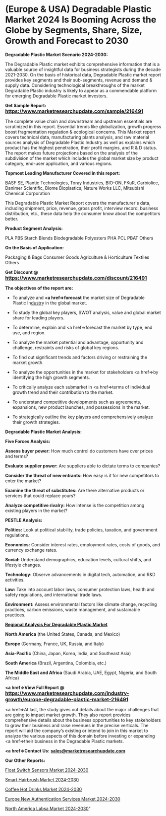 # (Europe & USA) Degradable Plastic Market 2024 Is Booming Across the Globe by Segments, Share, Size, Growth and Forecast to 2030

<strong>Degradable Plastic Market Scenario 2024-2030:</strong>

The Degradable Plastic market exhibits comprehensive information that is a valuable source of insightful data for business strategists during the decade 2021-2030. On the basis of historical data, Degradable Plastic market report provides key segments and their sub-segments, revenue and demand &amp; supply data. Considering technological breakthroughs of the market Degradable Plastic industry is likely to appear as a commendable platform for emerging Degradable Plastic market investors.

<strong>Get Sample Report: <a href=https://www.marketresearchupdate.com/sample/216491><font size=3 color=#0000ff>https://www.marketresearchupdate.com/sample/216491</font></a></strong>

The complete value chain and downstream and upstream essentials are scrutinized in this report. Essential trends like globalization, growth progress boost fragmentation regulation &amp; ecological concerns. This Market report covers technical data, manufacturing plants analysis, and raw material sources analysis of Degradable Plastic Industry as well as explains which product has the highest penetration, their profit margins, and R & D status. The report makes future projections based on the analysis of the subdivision of the market which includes the global market size by product category, end-user application, and various regions.

<strong>Topmost Leading Manufacturer Covered in this report:</strong>

BASF SE, Plantic Technologies, Toray Industries, BIO-ON, FKuR, Carbiolice, Danimer Scientific, Biome Bioplastics, Nature Works LLC, Mitsubishi Chemical Corporation

This Degradable Plastic Market Report covers the manufacturer's data, including shipment, price, revenue, gross profit, interview record, business distribution, etc., these data help the consumer know about the competitors better.

<strong>Product Segment Analysis: </strong>

PLA
PBS
Starch Blends
Biodegradable Polyesters
PHA
PCL
PBAT
Others

<strong>On the Basis of Application:</strong>

Packaging & Bags
Consumer Goods
Agriculture & Horticulture
Textiles
Others

<strong>Get Discount @ <a href=https://www.marketresearchupdate.com/discount/216491><font size=3 color=#0000ff>https://www.marketresearchupdate.com/discount/216491</font></a></strong>

<strong><b>The objectives of the report are:</b></strong>

- To analyze and <strong><a href=><strong>forecast</strong></a></strong> the market size of Degradable Plastic In<a href=ASDF991299>dustr</a>y in the global market.

- To study the global key players, SWOT analysis, value and global market share for leading players.

- To determine, explain and <a href=>forecast</a> the market by type, end use, and region.

- To analyze the market potential and advantage, opportunity and challenge, restraints and risks of global key regions.

- To find out significant trends and factors driving or restraining the market growth.

- To analyze the opportunities in the market for stakeholders <a href=>by</a> identifying the high growth segments.

- To critically analyze each submarket in <a href=>terms</a> of individual growth trend and their contribution to the market.

- To understand competitive developments such as agreements, expansions, new product launches, and possessions in the market.

- To strategically outline the key players and comprehensively analyze their growth strategies.

<strong>Degradable Plastic Market Analysis:</strong>

<strong>Five Forces Analysis:</strong>

<strong>Assess buyer power:</strong> How much control do customers have over prices and terms?

<strong>Evaluate supplier power:</strong> Are suppliers able to dictate terms to companies?

<strong>Consider the threat of new entrants:</strong> How easy is it for new competitors to enter the market?

<strong>Examine the threat of substitutes:</strong> Are there alternative products or services that could replace yours?

<strong>Analyze competitive rivalry:</strong> How intense is the competition among existing players in the market?

<strong>PESTLE Analysis:</strong>

<strong>Politics:</strong> Look at political stability, trade policies, taxation, and government regulations.

<strong>Economics:</strong> Consider interest rates, employment rates, costs of goods, and currency exchange rates.

<strong>Social:</strong> Understand demographics, education levels, cultural shifts, and lifestyle changes.

<strong>Technology:</strong> Observe advancements in digital tech, automation, and R&D activities.

<strong>Law:</strong> Take into account labor laws, consumer protection laws, health and safety regulations, and international trade laws.

<strong>Environment:</strong> Assess environmental factors like climate change, recycling practices, carbon emissions, waste management, and sustainable practices.

<strong><u><b>Regional Analysis For Degradable Plastic Market</b></u></strong>

<strong><b>North America</b></strong> (the United States, Canada, and Mexico)

<strong><b>Europe </b></strong>(Germany, France, UK, Russia, and Italy)

<strong><b>Asia-Pacific</b></strong> (China, Japan, Korea, India, and Southeast Asia)

<strong><b>South America</b></strong> (Brazil, Argentina, Colombia, etc.)

<strong><b>The Middle East and Africa</b></strong> (Saudi Arabia, UAE, Egypt, Nigeria, and South Africa)

<strong><a href=>View Full Report</a> @ <a href=https://www.marketresearchupdate.com/industry-growth/europe-degradable-plastic-market-216491><font size=3 color=#0000ff>https://www.marketresearchupdate.com/industry-growth/europe-degradable-plastic-market-216491</font></a></strong>

<a href=>At last,</a> the study gives out details about the major challenges that are going to impact market growth. They also report provides comprehensive details about the business opportunities to key stakeholders to grow their business and raise revenues in the precise verticals. The report will aid the company’s existing or intend to join in this market to analyze the various aspects of this domain before investing or expanding <a href=>their</a> business in the Degradable Plastic markets.

<strong><a href=>Contact Us:</a></strong>
<strong>sales@marketresearchupdate.com</strong>

<strong>Our Other Reports:</strong>

<a href=https://www.linkedin.com/pulse/float-switch-sensors-market-size-share-trend>Float Switch Sensors Market 2024-2030</a>

<a href=https://www.linkedin.com/pulse/smart-hairbrush-market-analysis-segment-region>Smart Hairbrush Market 2024-2030</a>

<a href=https://www.linkedin.com/pulse/coffee-hot-drinks-market-size-trends-consumption-future>Coffee Hot Drinks Market 2024-2030</a>

<a href=https://www.linkedin.com/pulse/europe-new-authentication-services-market-kpxjf/>Europe New Authentication Services Market 2024-2030</a>

<a href=https://www.linkedin.com/pulse/north-america-labsa-market-demand-growth-truhf/>North America Labsa Market 2024-2030</a>"
